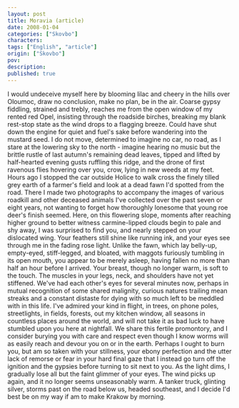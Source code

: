 ```yaml
---
layout: post
title: Moravia (article)
date: 2008-01-04
categories: ["Skovbo"]
characters: 
tags: ["English", "article"]
origin: ["Skovbo"]
pov: 
description: 
published: true
---
```


I would undeceive myself here by blooming lilac and cheery in the hills over Oloumoc, draw no conclusion, make no plan, be in the air. Coarse gypsy fiddling, strained and trebly, reaches me from the open window of my rented red Opel, insisting through the roadside birches, breaking my blank rest-stop state as the wind drops to a flagging breeze. Could have shut down the engine for quiet and fuel's sake before wandering into the mustard seed. I do not move, determined to imagine no car, no road, as I stare at the lowering sky to the north - imagine hearing no music but the brittle rustle of last autumn's remaining dead leaves, tipped and lifted by half-hearted evening gusts ruffling this ridge, and the drone of first ravenous flies hovering over you, crow, lying in new weeds at my feet. Hours ago I stopped the car outside Holice to walk cross the finely tilled grey earth of a farmer's field and look at a dead fawn I'd spotted from the road. There I made two photographs to accompany the images of various roadkill and other deceased animals I've collected over the past seven or eight years, not wanting to forget how thoroughly lonesome that young roe deer's finish seemed. Here, on this flowering slope, moments after reaching higher ground to better witness carmine-lipped clouds begin to pale and shy away, I was surprised to find you, and nearly stepped on your dislocated wing. Your feathers still shine like running ink, and your eyes see through me in the fading rose light. Unlike the fawn, which lay belly-up, empty-eyed, stiff-legged, and bloated, with maggots furiously tumbling in its open mouth, you appear to be merely asleep, having fallen no more than half an hour before I arrived. Your breast, though no longer warm, is soft to the touch. The muscles in your legs, neck, and shoulders have not yet stiffened. We've had each other's eyes for several minutes now, perhaps in mutual recognition of some shared malignity, curious natures trailing mean streaks and a constant distaste for dying with so much left to be meddled with in this life. I've admired your kind in flight, in trees, on phone poles, streetlights, in fields, forests, out my kitchen window, all seasons in countless places around the world, and will not take it as bad luck to have stumbled upon you here at nightfall. We share this fertile promontory, and I consider burying you with care and respect even though I know worms will as easily reach and devour you on or in the earth. Perhaps I ought to burn you, but am so taken with your stillness, your ebony perfection and the utter lack of remorse or fear in your hard final gaze that I instead go turn off the ignition and the gypsies before turning to sit next to you. As  the light dims, I gradually lose all but the faint glimmer of your eyes. The wind picks up again, and it no longer seems unseasonably warm. A tanker truck, glinting silver, storms past on the road below us, headed southeast, and I decide I'd best be on my way if am to make Krakow by morning.
